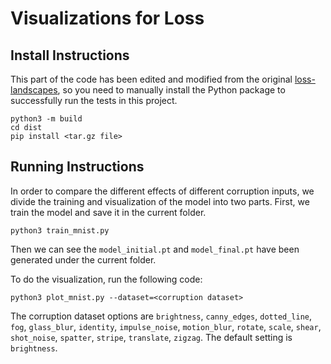 # Visualizations for Loss

## Install Instructions

This part of the code has been edited and modified from the original [loss-landscapes](https://github.com/marcellodebernardi/loss-landscapes), so you need to manually install the Python package to successfully run the tests in this project.

```shell
python3 -m build
cd dist
pip install <tar.gz file>
```

## Running Instructions

In order to compare the different effects of different corruption inputs, we divide the training and visualization of the model into two parts. First, we train the model and save it in the current folder.

```shell
python3 train_mnist.py
```

Then we can see the `model_initial.pt` and `model_final.pt` have been generated under the current folder.

To do the visualization, run the following code:

```shell
python3 plot_mnist.py --dataset=<corruption dataset>
```

The corruption dataset options are `brightness`, `canny_edges`, `dotted_line`, `fog`, `glass_blur`, `identity`, `impulse_noise`, `motion_blur`, `rotate`, `scale`, `shear`, `shot_noise`, `spatter`, `stripe`, `translate`, `zigzag`. The default setting is `brightness`.